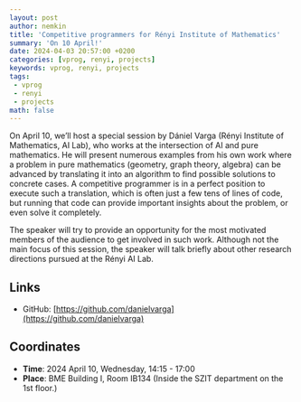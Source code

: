 ```yaml
---
layout: post
author: nemkin
title: 'Competitive programmers for Rényi Institute of Mathematics'
summary: 'On 10 April!'
date: 2024-04-03 20:57:00 +0200
categories: [vprog, renyi, projects]
keywords: vprog, renyi, projects
tags:
 - vprog
 - renyi
 - projects
math: false
---
```


On April 10, we’ll host a special session by Dániel Varga (Rényi Institute of Mathematics, AI Lab),
who works at the intersection of AI and pure mathematics. He will present numerous examples from
his own work where a problem in pure mathematics (geometry, graph theory, algebra) can be advanced
by translating it into an algorithm to find possible solutions to concrete cases. A competitive programmer
is in a perfect position to execute such a translation, which is often just a few tens of lines of code,
but running that code can provide important insights about the problem, or even solve it completely.

The speaker will try to provide an opportunity for the most motivated members of the audience to get
involved in such work. Although not the main focus of this session, the speaker will talk briefly
about other research directions pursued at the Rényi AI Lab.

## Links

- GitHub: [https://github.com/danielvarga](https://github.com/danielvarga)

## Coordinates

- **Time**: 2024 April 10, Wednesday, 14:15 - 17:00
- **Place**: BME Building I, Room IB134 (Inside the SZIT department on the 1st floor.)
